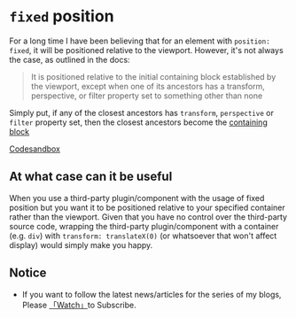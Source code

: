 # `fixed` position

For a long time I have been believing that for an element with `position: fixed`, it will be positioned relative to the viewport. However, it's not always the case, as outlined in the docs: 

> It is positioned relative to the initial containing block established by the viewport, except when one of its ancestors has a transform, perspective, or filter property set to something other than none 

Simply put, if any of the closest ancestors has `transform`, `perspective` or `filter` property set, then the closest ancestors become the [containing block](https://developer.mozilla.org/en-US/docs/Web/CSS/Containing_block)

[Codesandbox](https://codesandbox.io/s/position-fiexed-r7idi)

## At what case can it be useful

When you use a third-party plugin/component with the usage of fixed position but you want it to be positioned relative to your specified container rather than the viewport. Given that you have no control over the third-party source code, wrapping the third-party plugin/component with a container (e.g. `div`) with `transform: translateX(0)` (or whatsoever that won't affect display) would simply make you happy.


## Notice

* If you want to follow the latest news/articles for the series of my blogs, Please [「Watch」](https://github.com/n0ruSh/blogs/)to Subscribe.
